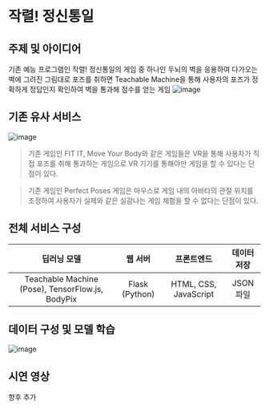 # 작렬! 정신통일

## 주제 및 아이디어
기존 예능 프로그램인 작렬! 정신통일의 게임 중 하나인 두뇌의 벽을 응용하여 다가오는 벽에 그려진 그림대로 포즈를 취하면 Teachable Machine을 통해 사용자의 포즈가 정확하게 정답인지 확인하여 벽을 통과해 점수를 얻는 게임
![image](https://github.com/user-attachments/assets/9c423076-7b82-48a9-9b25-9dac18d46d89)

## 기존 유사 서비스
![image](https://github.com/user-attachments/assets/46523909-c91e-424d-829b-c67b782d737f)
> 기존 게임인 FIT IT, Move Your Body와 같은 게임들은 VR을 통해 사용자가 직접 포즈를 취해 통과하는 게임으로 VR 기기를 통해야만 게임을 할 수 있다는 단점이 있다.

> 기존 게임인 Perfect Poses 게임은 마우스로 게임 내의 아바타의 관절 위치를 조정하여 사용자가 실제와 같은 실감나는 게임 체험을 할 수 없다는 단점이 있다.

## 전체 서비스 구성
|딥러닝 모델|웹 서버|프론트엔드|데이터 저장|
|:---:|:---:|:---:|:---:|
|Teachable Machine (Pose), TensorFlow.js, BodyPix|Flask (Python)|HTML, CSS, JavaScript|JSON 파일|

## 데이터 구성 및 모델 학습
![image](https://github.com/user-attachments/assets/b1e62c88-28c8-4de4-8757-f3d1f92f654d)

## 시연 영상
향후 추가
